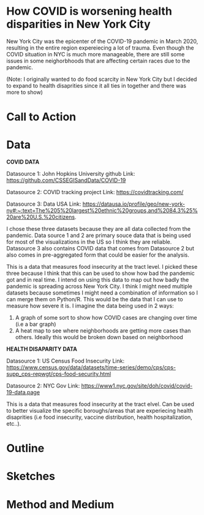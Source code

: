 
# How COVID is worsening health disparities in New York City

New York City was the epicenter of the COVID-19 pandemic in March 2020, resulting in the entire region expereiecing a lot of trauma. Even though the COVID situation in NYC is much more manageable, there are still some issues in some neighorbhoods that are affecting certain races due to the pandemic.

(Note: I originally wanted to do food scarcity in New York City but I decided to expand to health disaprities since it all ties in together and there was more to show)

# Call to Action


# Data

**COVID DATA**

Datasource 1: John Hopkins University github
Link: https://github.com/CSSEGISandData/COVID-19

Datasource 2: COVID tracking project 
Link: https://covidtracking.com/

Datasource 3: Data USA
Link: https://datausa.io/profile/geo/new-york-ny#:~:text=The%205%20largest%20ethnic%20groups,and%2084.3%25%20are%20U.S.%20citizens.


I chose these three datasets because they are all data collected from the pandemic. Data source 1 and 2 are primary souce data that is being used for most of the visualizations in the US so I think they are reliable. Datasource 3 also contains COVID data that comes from Datasource 2 but also comes in pre-aggregated form that could be easier for the analysis. 

This is a data that measures food insecurity at the tract level. I picked these three because I think that this can be used to show how bad the pandemic got and in real time. I intend on using this data to map out how badly the pandemic is spreading across New York City. I think I might need multiple datasets because sometimes I might need a combination of information so I can merge them on Python/R. This would be the data that I can use to measure how severe it is. I imagine the data being used in 2 ways:

1. A graph of some sort to show how COVID cases are changing over time (i.e a bar graph)
2. A heat map to see where neighborhoods are getting more cases than others. Ideally this would be broken down based on neighborhood

**HEALTH DISAPARITY DATA**

Datasource 1: US Census Food Insecurity 
Link: https://www.census.gov/data/datasets/time-series/demo/cps/cps-supp_cps-repwgt/cps-food-security.html

Datasource 2: NYC Gov
Link: https://www1.nyc.gov/site/doh/covid/covid-19-data.page

This is a data that measures food insecurity at the tract elvel. Can be used to better visualize the specific boroughs/areas that are experiecing health disaprities (i.e food insecurity, vaccine distribution, health hospitalization, etc..). 


# Outline
# Sketches
# Method and Medium
